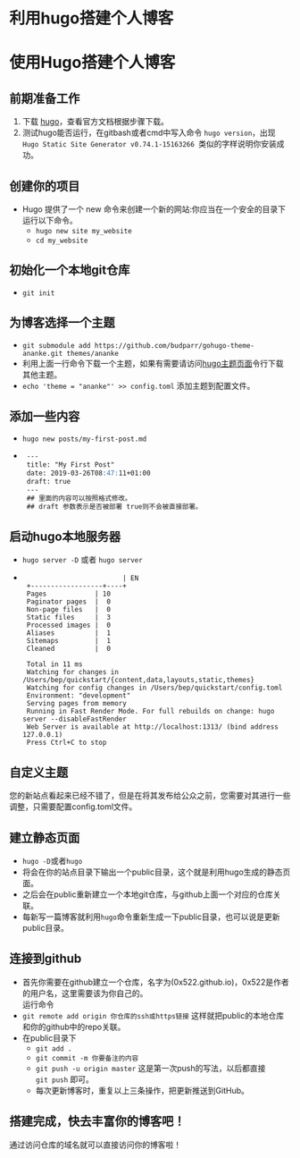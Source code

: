 # 利用hugo搭建个人博客

# 使用Hugo搭建个人博客


## 前期准备工作
 1. 下载 [hugo](https://gohugo.io/)，查看官方文档根据步骤下载。
 2. 测试hugo能否运行，在gitbash或者cmd中写入命令 `hugo version`，出现 `Hugo Static Site Generator v0.74.1-15163266 `类似的字样说明你安装成功。

## 创建你的项目
* Hugo 提供了一个 new 命令来创建一个新的网站:你应当在一个安全的目录下运行以下命令。
   * `hugo new site my_website`
   * `cd my_website `

## 初始化一个本地git仓库
   * `git init`

## 为博客选择一个主题
   * `git submodule add https://github.com/budparr/gohugo-theme-ananke.git themes/ananke`
   * 利用上面一行命令下载一个主题，如果有需要请访问[hugo主题页面](https://themes.gohugo.io)令行下载其他主题。
   * `echo 'theme = "ananke"' >> config.toml` 添加主题到配置文件。

## 添加一些内容
   * `hugo new posts/my-first-post.md`
   * ```markdown
      ---
      title: "My First Post"
      date: 2019-03-26T08:47:11+01:00
      draft: true
      ---
      ## 里面的内容可以按照格式修改。
      ## draft 参数表示是否被部署 true则不会被直接部署。
## 启动hugo本地服务器
   * `hugo server -D` 或者 `hugo server`
   * ```运行后显示
                              | EN
      +------------------+----+
      Pages            | 10
      Paginator pages  |  0
      Non-page files   |  0
      Static files     |  3
      Processed images |  0
      Aliases          |  1
      Sitemaps         |  1
      Cleaned          |  0

      Total in 11 ms
      Watching for changes in /Users/bep/quickstart/{content,data,layouts,static,themes}
      Watching for config changes in /Users/bep/quickstart/config.toml
      Environment: "development"
      Serving pages from memory
      Running in Fast Render Mode. For full rebuilds on change: hugo server --disableFastRender
      Web Server is available at http://localhost:1313/ (bind address 127.0.0.1)
      Press Ctrl+C to stop

## 自定义主题
   您的新站点看起来已经不错了，但是在将其发布给公众之前，您需要对其进行一些调整，只需要配置config.toml文件。


## 建立静态页面
   * `hugo -D`或者`hugo`
   * 将会在你的站点目录下输出一个public目录，这个就是利用hugo生成的静态页面。
   * 之后会在public重新建立一个本地git仓库，与github上面一个对应的仓库关联。
   * 每新写一篇博客就利用`hugo`命令重新生成一下public目录，也可以说是更新public目录。


## 连接到github
   * 首先你需要在github建立一个仓库，名字为(0x522.github.io)，0x522是作者的用户名，这里需要该为你自己的。<br>
   运行命令
   * `git remote add origin 你仓库的ssh或https链接` 这样就把public的本地仓库和你的github中的repo关联。
   * 在public目录下
     * `git add .`
     * `git commit -m 你要备注的内容`
     * `git push -u origin master` 这是第一次push的写法，以后都直接  <br>
       `git push` 即可。
     * 每次更新博客时，重复以上三条操作，把更新推送到GitHub。


## 搭建完成，快去丰富你的博客吧！
通过访问仓库的域名就可以直接访问你的博客啦！
